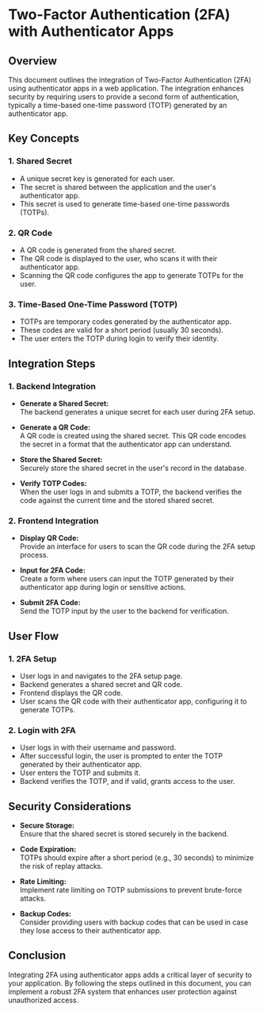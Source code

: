 # Two-Factor Authentication (2FA) with Authenticator Apps

## Overview

This document outlines the integration of Two-Factor Authentication (2FA) using authenticator apps in a web application. The integration enhances security by requiring users to provide a second form of authentication, typically a time-based one-time password (TOTP) generated by an authenticator app.

## Key Concepts

### 1. **Shared Secret**
- A unique secret key is generated for each user.
- The secret is shared between the application and the user's authenticator app.
- This secret is used to generate time-based one-time passwords (TOTPs).

### 2. **QR Code**
- A QR code is generated from the shared secret.
- The QR code is displayed to the user, who scans it with their authenticator app.
- Scanning the QR code configures the app to generate TOTPs for the user.

### 3. **Time-Based One-Time Password (TOTP)**
- TOTPs are temporary codes generated by the authenticator app.
- These codes are valid for a short period (usually 30 seconds).
- The user enters the TOTP during login to verify their identity.

## Integration Steps

### 1. **Backend Integration**
- **Generate a Shared Secret:**  
  The backend generates a unique secret for each user during 2FA setup.

- **Generate a QR Code:**  
  A QR code is created using the shared secret. This QR code encodes the secret in a format that the authenticator app can understand.

- **Store the Shared Secret:**  
  Securely store the shared secret in the user's record in the database.

- **Verify TOTP Codes:**  
  When the user logs in and submits a TOTP, the backend verifies the code against the current time and the stored shared secret.

### 2. **Frontend Integration**
- **Display QR Code:**  
  Provide an interface for users to scan the QR code during the 2FA setup process.

- **Input for 2FA Code:**  
  Create a form where users can input the TOTP generated by their authenticator app during login or sensitive actions.

- **Submit 2FA Code:**  
  Send the TOTP input by the user to the backend for verification.

## User Flow

### 1. **2FA Setup**
- User logs in and navigates to the 2FA setup page.
- Backend generates a shared secret and QR code.
- Frontend displays the QR code.
- User scans the QR code with their authenticator app, configuring it to generate TOTPs.

### 2. **Login with 2FA**
- User logs in with their username and password.
- After successful login, the user is prompted to enter the TOTP generated by their authenticator app.
- User enters the TOTP and submits it.
- Backend verifies the TOTP, and if valid, grants access to the user.

## Security Considerations
- **Secure Storage:**  
  Ensure that the shared secret is stored securely in the backend.

- **Code Expiration:**  
  TOTPs should expire after a short period (e.g., 30 seconds) to minimize the risk of replay attacks.

- **Rate Limiting:**  
  Implement rate limiting on TOTP submissions to prevent brute-force attacks.

- **Backup Codes:**  
  Consider providing users with backup codes that can be used in case they lose access to their authenticator app.

## Conclusion

Integrating 2FA using authenticator apps adds a critical layer of security to your application. By following the steps outlined in this document, you can implement a robust 2FA system that enhances user protection against unauthorized access.

